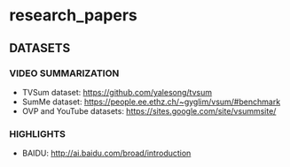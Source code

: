 # research_papers


## DATASETS

### VIDEO SUMMARIZATION

* TVSum dataset: https://github.com/yalesong/tvsum
* SumMe dataset: https://people.ee.ethz.ch/~gyglim/vsum/#benchmark
* OVP and YouTube datasets: https://sites.google.com/site/vsummsite/

### HIGHLIGHTS

* BAIDU: http://ai.baidu.com/broad/introduction
